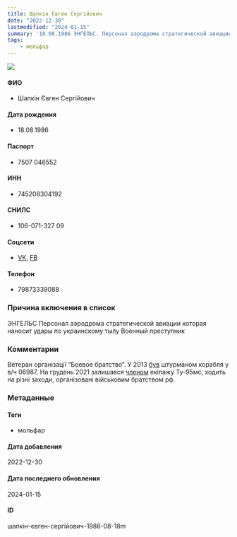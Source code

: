 ```yaml
---
title: Шапкін Євген Сергійович
date: "2022-12-30"
lastmodified: "2024-01-15"
summary: '18.08.1986 ЭНГЕЛЬС. Персонал аэродрома стратегической авиации которая наносит удары по украинскому тылу. Военный преступник.'
tags: 
    - мольфар
---
```

<!--# pp1-->
<!--## Фигурант-->
<!--### Личные данные-->
<!--#### Фото-->
![](https://molfar.com/images/optimized/person-placeholder.jpg)
#### ФИО
- Шапкін Євген Сергійович
#### Дата рождения
- 18.08.1986
#### Паспорт
- 7507 046552
#### ИНН
- 745208304192
#### СНИЛС
- 106-071-327 09
#### Соцсети
- [VK](https://vk.com/id70455924), [FB](https://www.facebook.com/people/Evgen-Smugler/pfbid02GiXyiv4HbwQ3o4m2AYgmntm4x3dT7D8ktn8j2qHWKjPAQXDCuk8aupBeFA8ba8Kul/)
#### Телефон
- 79873339088
### Причина включения в список
ЭНГЕЛЬС
Персонал аэродрома стратегической авиации которая наносит удары по украинскому тылу
Военный преступник
### Комментарии
Ветеран організації “Боевое братство”. У 2013 [був](https://drive.google.com/uc?id=1aWRrcakjWcB4j0OCrs8IvUqne2MDY329) штурманом корабля у в/ч 06987. На грудень 2021 залишався [членом](https://bbratstvo.com/2021/12/22/boevoy-ekipazh-v-gostyakh-u-boevogo-bratstva) екіпажу Ту-95мс, ходить на різні заходи, організовані військовим братством рф.
### Метаданные
#### Теги
- мольфар
#### Дата добавления
2022-12-30
#### Дата последнего обновления
2024-01-15
#### ID
шапкін-євген-сергійович-1986-08-18m
<!--## END;-->
